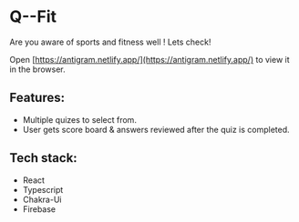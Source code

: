 # Q--Fit

Are you aware of sports and fitness well ! Lets check!

Open [https://antigram.netlify.app/](https://antigram.netlify.app/) to view it in the browser.

## Features:
  - Multiple quizes to select from.
  - User gets score board & answers reviewed after the quiz is completed.

## Tech stack:
 - React
 - Typescript
 - Chakra-Ui
 - Firebase





